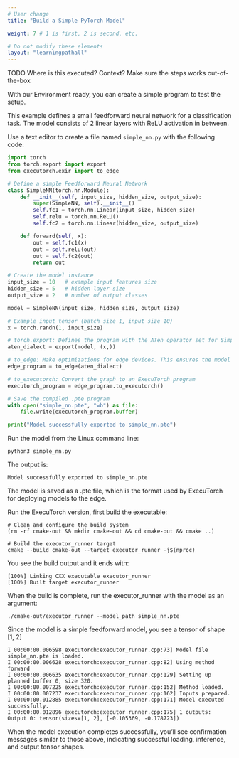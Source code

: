 ```yaml
---
# User change
title: "Build a Simple PyTorch Model"

weight: 7 # 1 is first, 2 is second, etc.

# Do not modify these elements
layout: "learningpathall"
---
```


TODO Where is this executed? Context? Make sure the steps works out-of-the-box

With our Environment ready, you can create a simple program to test the setup.

This example defines a small feedforward neural network for a classification task. The model consists of 2 linear layers with ReLU activation in between.

Use a text editor to create a file named `simple_nn.py` with the following code:

```python
import torch
from torch.export import export
from executorch.exir import to_edge

# Define a simple Feedforward Neural Network
class SimpleNN(torch.nn.Module):
    def __init__(self, input_size, hidden_size, output_size):
        super(SimpleNN, self).__init__()
        self.fc1 = torch.nn.Linear(input_size, hidden_size)
        self.relu = torch.nn.ReLU()
        self.fc2 = torch.nn.Linear(hidden_size, output_size)

    def forward(self, x):
        out = self.fc1(x)
        out = self.relu(out)
        out = self.fc2(out)
        return out

# Create the model instance
input_size = 10   # example input features size
hidden_size = 5   # hidden layer size
output_size = 2   # number of output classes

model = SimpleNN(input_size, hidden_size, output_size)

# Example input tensor (batch size 1, input size 10)
x = torch.randn(1, input_size)

# torch.export: Defines the program with the ATen operator set for SimpleNN.
aten_dialect = export(model, (x,))

# to_edge: Make optimizations for edge devices. This ensures the model runs efficiently on constrained hardware.
edge_program = to_edge(aten_dialect)

# to_executorch: Convert the graph to an ExecuTorch program
executorch_program = edge_program.to_executorch()

# Save the compiled .pte program
with open("simple_nn.pte", "wb") as file:
    file.write(executorch_program.buffer)

print("Model successfully exported to simple_nn.pte")
```

Run the model from the Linux command line:

```console
python3 simple_nn.py
```

The output is:

```output
Model successfully exported to simple_nn.pte
```

The model is saved as a .pte file, which is the format used by ExecuTorch for deploying models to the edge.

Run the ExecuTorch version, first build the executable:

```console
# Clean and configure the build system
(rm -rf cmake-out && mkdir cmake-out && cd cmake-out && cmake ..)

# Build the executor_runner target
cmake --build cmake-out --target executor_runner -j$(nproc)
```

You see the build output and it ends with:

```output
[100%] Linking CXX executable executor_runner
[100%] Built target executor_runner
```

When the build is complete, run the executor_runner with the model as an argument:

```console
./cmake-out/executor_runner --model_path simple_nn.pte
```

Since the model is a simple feedforward model, you see a tensor of shape [1, 2]

```output
I 00:00:00.006598 executorch:executor_runner.cpp:73] Model file simple_nn.pte is loaded.
I 00:00:00.006628 executorch:executor_runner.cpp:82] Using method forward
I 00:00:00.006635 executorch:executor_runner.cpp:129] Setting up planned buffer 0, size 320.
I 00:00:00.007225 executorch:executor_runner.cpp:152] Method loaded.
I 00:00:00.007237 executorch:executor_runner.cpp:162] Inputs prepared.
I 00:00:00.012885 executorch:executor_runner.cpp:171] Model executed successfully.
I 00:00:00.012896 executorch:executor_runner.cpp:175] 1 outputs:
Output 0: tensor(sizes=[1, 2], [-0.105369, -0.178723])
```

When the model execution completes successfully, you’ll see confirmation messages similar to those above, indicating successful loading, inference, and output tensor shapes.

